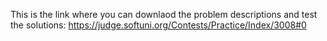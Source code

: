 This is the link where you can downlaod the problem descriptions and test the solutions:
https://judge.softuni.org/Contests/Practice/Index/3008#0
